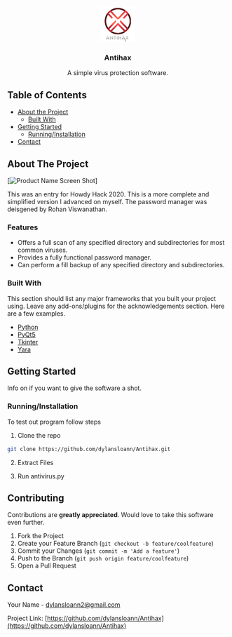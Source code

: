 <!--
*** Thanks for checking out this README Template. If you have a suggestion that would
*** make this better, please fork the repo and create a pull request or simply open
*** an issue with the tag "enhancement".
*** Thanks again! Now go create something AMAZING! :D
-->





<!-- PROJECT SHIELDS -->
<!--
*** I'm using markdown "reference style" links for readability.
*** Reference links are enclosed in brackets [ ] instead of parentheses ( ).
*** See the bottom of this document for the declaration of the reference variables
*** for contributors-url, forks-url, etc. This is an optional, concise syntax you may use.
*** https://www.markdownguide.org/basic-syntax/#reference-style-links
-->

<!-- PROJECT LOGO -->
<br />
<p align="center">
  <a href="https://github.com/othneildrew/Best-README-Template">
    <img src="code/logo.png" alt="Logo" width="80" height="80">
  </a>

  <h3 align="center">Antihax</h3>

  <p align="center">
    A simple virus protection software.


<!-- TABLE OF CONTENTS -->
## Table of Contents

* [About the Project](#about-the-project)
  * [Built With](#built-with)
* [Getting Started](#getting-started)
  * [Running/Installation](#Running/Installation)
* [Contact](#contact)




<!-- ABOUT THE PROJECT -->
## About The Project

[![Product Name Screen Shot][product-screenshot]]

This was an entry for Howdy Hack 2020. This is a more complete and simplified version
I advanced on myself. The password manager was deisgened by Rohan Viswanathan.

### Features
* Offers a full scan of any specified directory and subdirectories for most common viruses.
* Provides a fully functional password manager.
* Can perform a fill backup of any specified directory and subdirectories.


### Built With
This section should list any major frameworks that you built your project using. Leave any add-ons/plugins for the acknowledgements section. Here are a few examples.
* [Python](https://jquery.com)
* [PyQt5](https://pypi.org/project/PyQt5/)
* [Tkinter](https://docs.python.org/3/library/tkinter.html)
* [Yara](https://virustotal.github.io/yara/)



<!-- GETTING STARTED -->
## Getting Started

Info on if you want to give the software a shot.

### Running/Installation

To test out program follow steps

1. Clone the repo
```sh
git clone https://github.com/dylansloann/Antihax.git
```
2. Extract Files

3. Run antivirus.py


<!-- CONTRIBUTING -->
## Contributing

Contributions are **greatly appreciated**. Would love to take this software even further.

1. Fork the Project
2. Create your Feature Branch (`git checkout -b feature/coolfeature`)
3. Commit your Changes (`git commit -m 'Add a feature'`)
4. Push to the Branch (`git push origin feature/coolfeature`)
5. Open a Pull Request



<!-- CONTACT -->
## Contact

Your Name - dylansloann2@gmail.com

Project Link: [https://github.com/dylansloann/Antihax](https://github.com/dylansloann/Antihax)



<!-- MARKDOWN LINKS & IMAGES -->
<!-- https://www.markdownguide.org/basic-syntax/#reference-style-links -->
[contributors-shield]: https://img.shields.io/github/contributors/othneildrew/Best-README-Template.svg?style=flat-square
[contributors-url]: https://github.com/othneildrew/Best-README-Template/graphs/contributors
[forks-shield]: https://img.shields.io/github/forks/othneildrew/Best-README-Template.svg?style=flat-square
[forks-url]: https://github.com/othneildrew/Best-README-Template/network/members
[stars-shield]: https://img.shields.io/github/stars/othneildrew/Best-README-Template.svg?style=flat-square
[stars-url]: https://github.com/othneildrew/Best-README-Template/stargazers
[issues-shield]: https://img.shields.io/github/issues/othneildrew/Best-README-Template.svg?style=flat-square
[issues-url]: https://github.com/othneildrew/Best-README-Template/issues
[license-shield]: https://img.shields.io/github/license/othneildrew/Best-README-Template.svg?style=flat-square
[license-url]: https://github.com/othneildrew/Best-README-Template/blob/master/LICENSE.txt
[linkedin-shield]: https://img.shields.io/badge/-LinkedIn-black.svg?style=flat-square&logo=linkedin&colorB=555
[linkedin-url]: https://linkedin.com/in/othneildrew
[product-screenshot]: images/GUIexample.png
